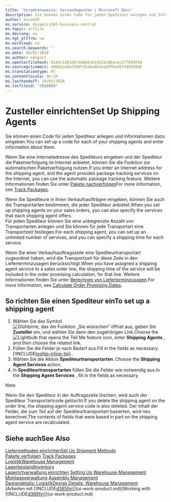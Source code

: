 ```yaml
---
title: 'Vorgehensweise: Versandagenten | Microsoft Docs'
description: Sie können einen Code für jeden Spediteur anlegen und Informationen dazu eingeben.
author: SorenGP
ms.service: dynamics365-business-central
ms.topic: article
ms.devlang: na
ms.tgt_pltfrm: na
ms.workload: na
ms.search.keywords: ''
ms.date: 10/01/2020
ms.author: edupont
ms.openlocfilehash: 0144c5283d6c5b860cb14522c08acec2f769df8d
ms.sourcegitcommit: ddbb5cede750df1baba4b3eab8fbed6744b5b9d6
ms.translationtype: HT
ms.contentlocale: de-CH
ms.lasthandoff: 10/01/2020
ms.locfileid: "3910569"
---
```

# <a name="set-up-shipping-agents"></a><span data-ttu-id="345fc-103">Zusteller einrichten</span><span class="sxs-lookup"><span data-stu-id="345fc-103">Set Up Shipping Agents</span></span>
<span data-ttu-id="345fc-104">Sie können einen Code für jeden Spediteur anlegen und Informationen dazu eingeben.</span><span class="sxs-lookup"><span data-stu-id="345fc-104">You can set up a code for each of your shipping agents and enter information about them.</span></span>  

<span data-ttu-id="345fc-105">Wenn Sie eine Internetadresse des Spediteurs eingeben und der Spediteur die Paketverfolgung im Internet anbietet, können Sie die Funktion zur automatischen Paketverfolgung nutzen.</span><span class="sxs-lookup"><span data-stu-id="345fc-105">If you enter an Internet address for the shipping agent, and the agent provides package tracking services on the Internet, you can use the automatic package tracking feature.</span></span> <span data-ttu-id="345fc-106">Weitere Informationen finden Sie unter [Pakete nachverfolgen](sales-how-track-packages.md)</span><span class="sxs-lookup"><span data-stu-id="345fc-106">For more information, see [Track Packages](sales-how-track-packages.md).</span></span>

<span data-ttu-id="345fc-107">Wenn Sie Spediteure in Ihren Verkaufsaufträgen eingeben, können Sie auch die Transportarten bestimmen, die jeder Spediteur anbietet.</span><span class="sxs-lookup"><span data-stu-id="345fc-107">When you set up shipping agents on your sales orders, you can also specify the services that each shipping agent offers.</span></span>  
<span data-ttu-id="345fc-108">Für jeden Spediteur können Sie eine unbegrenzte Anzahl von Transportarten anlegen und Sie können für jede Transportart eine Transportzeit festlegen.</span><span class="sxs-lookup"><span data-stu-id="345fc-108">For each shipping agent, you can set up an unlimited number of services, and you can specify a shipping time for each service.</span></span>  

<span data-ttu-id="345fc-109">Wenn Sie einer Verkaufsauftragszeile eine Spediteurtransportart zugeordnet haben, wird die Transportzeit für diese Zeile in den Lieferterminzusagen berücksichtigt.</span><span class="sxs-lookup"><span data-stu-id="345fc-109">When you have assigned a shipping agent service to a sales order line, the shipping time of the service will be included in the order promising calculation, for that line.</span></span> <span data-ttu-id="345fc-110">Weitere Informationen finden Sie unter [Berechnen von Lieferterminzusagen](sales-how-to-calculate-order-promising-dates.md).</span><span class="sxs-lookup"><span data-stu-id="345fc-110">For more information, see [Calculate Order Promising Dates](sales-how-to-calculate-order-promising-dates.md).</span></span>

## <a name="to-set-up-a-shipping-agent"></a><span data-ttu-id="345fc-111">So richten Sie einen Spediteur ein</span><span class="sxs-lookup"><span data-stu-id="345fc-111">To set up a shipping agent</span></span>  
1.  <span data-ttu-id="345fc-112">Wählen Sie das Symbol ![Glühbirne, das die Funktion „Sie wünschen“ öffnet](media/ui-search/search_small.png "Tell Me-Funktion") aus, geben Sie **Zusteller** ein, und wählen Sie dann den zugehörigen Link.</span><span class="sxs-lookup"><span data-stu-id="345fc-112">Choose the ![Lightbulb that opens the Tell Me feature](media/ui-search/search_small.png "Tell me what you want to do") icon, enter **Shipping Agents** , and then choose the related link.</span></span>  
2.  <span data-ttu-id="345fc-113">Füllen Sie die Felder je nach Bedarf aus.</span><span class="sxs-lookup"><span data-stu-id="345fc-113">Fill in the fields as necessary.</span></span> [!INCLUDE[tooltip-inline-tip](includes/tooltip-inline-tip_md.md)]<span data-ttu-id="345fc-114">.</span><span class="sxs-lookup"><span data-stu-id="345fc-114">.</span></span>  
3.  <span data-ttu-id="345fc-115">Wählen Sie die Aktion **Spediteurtransportarten** .</span><span class="sxs-lookup"><span data-stu-id="345fc-115">Choose the **Shipping Agent Services** action.</span></span>
4. <span data-ttu-id="345fc-116">In **Spediteurtransportarten** füllen Sie die Felder wie notwendig aus.</span><span class="sxs-lookup"><span data-stu-id="345fc-116">In the **Shipping Agent Services** , fill in the fields as necessary.</span></span>

> [!NOTE]  
>  <span data-ttu-id="345fc-117">Wenn Sie den Spediteur in der Auftragszeile löschen, wird auch der Spediteur Transportartcode gelöscht.</span><span class="sxs-lookup"><span data-stu-id="345fc-117">If you delete the shipping agent on the order line, the shipping agent service code is also deleted.</span></span> <span data-ttu-id="345fc-118">Der Inhalt der Felder, die zum Teil auf der Spediteurtransportart basierten, wird neu berechnet.</span><span class="sxs-lookup"><span data-stu-id="345fc-118">The contents of fields that were based in part on the shipping agent service are recalculated.</span></span>  

## <a name="see-also"></a><span data-ttu-id="345fc-119">Siehe auch</span><span class="sxs-lookup"><span data-stu-id="345fc-119">See Also</span></span>
[<span data-ttu-id="345fc-120">Liefermethoden einrichten</span><span class="sxs-lookup"><span data-stu-id="345fc-120">Set Up Shipment Methods</span></span>](sales-how-set-up-shipment-methods.md)  
<span data-ttu-id="345fc-121">[Pakete verfolgen](sales-how-track-packages.md)  </span><span class="sxs-lookup"><span data-stu-id="345fc-121">[Track Packages](sales-how-track-packages.md)  </span></span>  
[<span data-ttu-id="345fc-122">Logistik</span><span class="sxs-lookup"><span data-stu-id="345fc-122">Warehouse Management</span></span>](warehouse-manage-warehouse.md)  
[<span data-ttu-id="345fc-123">Lagerbestand</span><span class="sxs-lookup"><span data-stu-id="345fc-123">Inventory</span></span>](inventory-manage-inventory.md)  
<span data-ttu-id="345fc-124">[Lagerortverwaltung einrichten](warehouse-setup-warehouse.md)   </span><span class="sxs-lookup"><span data-stu-id="345fc-124">[Setting Up Warehouse Management](warehouse-setup-warehouse.md)   </span></span>  
<span data-ttu-id="345fc-125">[Montageverwaltung](assembly-assemble-items.md)  </span><span class="sxs-lookup"><span data-stu-id="345fc-125">[Assembly Management](assembly-assemble-items.md)  </span></span>  
[<span data-ttu-id="345fc-126">Designdetails: Logistik</span><span class="sxs-lookup"><span data-stu-id="345fc-126">Design Details: Warehouse Management</span></span>](design-details-warehouse-management.md)  
<span data-ttu-id="345fc-127">[Arbeiten mit [!INCLUDE[d365fin](includes/d365fin_md.md)]](ui-work-product.md)</span><span class="sxs-lookup"><span data-stu-id="345fc-127">[Working with [!INCLUDE[d365fin](includes/d365fin_md.md)]](ui-work-product.md)</span></span>  
